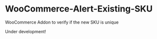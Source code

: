 WooCommerce-Alert-Existing-SKU
==============================

WooCommerce Addon to verify if the new SKU is unique

Under development!
